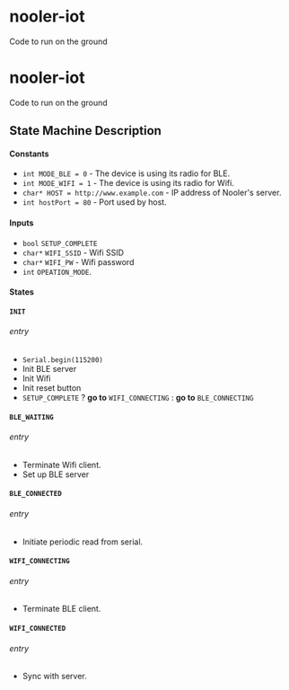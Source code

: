 # nooler-iot
Code to run on the ground

# nooler-iot
Code to run on the ground

## State Machine Description

#### Constants
- `int MODE_BLE = 0` - The device is using its radio for BLE.
- `int MODE_WIFI = 1` - The device is using its radio for  Wifi.
- `char* HOST = http://www.example.com` - IP address of Nooler's server.
- `int hostPort = 80` - Port used by host.

#### Inputs 
- `bool` `SETUP_COMPLETE`
- `char*` `WIFI_SSID` - Wifi SSID
- `char*` `WIFI_PW` - Wifi password
- `int` `OPEATION_MODE`.

#### States 

#### `INIT`
###### entry
  - `Serial.begin(115200)`
  - Init BLE server
  - Init Wifi
  - Init reset button
  - `SETUP_COMPLETE` ? **go to** `WIFI_CONNECTING` : **go to** `BLE_CONNECTING`

#### `BLE_WAITING`
###### entry
- Terminate Wifi client.
- Set up BLE server

#### `BLE_CONNECTED`
###### entry
- Initiate periodic read from serial.

#### `WIFI_CONNECTING`
###### entry
- Terminate BLE client.

#### `WIFI_CONNECTED`
###### entry
- Sync with server.




